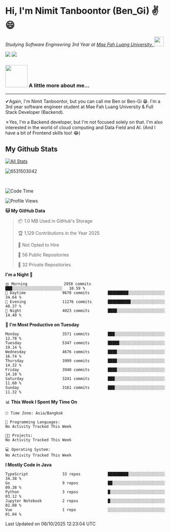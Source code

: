 # Hi, I'm Nimit Tanboontor (Ben_Gi) ✌😄
<p><em>Studying Software Engineering 3rd Year at <a href="https://en.mfu.ac.th/home.html"> Mae Fah Luang University.
</a><img src="https://media.giphy.com/media/WUlplcMpOCEmTGBtBW/giphy.gif" width="30"> </em></p>


[![](https://img.shields.io/badge/linkedin-%230077B5.svg?style=for-the-badge&logo=linkedin)]([https://www.linkedin.com/in/thanaphoom-babparn/](https://www.linkedin.com/in/nimit-tanbooutor-798139246/))
[![](https://img.shields.io/badge/Medium-12100E?style=for-the-badge&logo=medium&logoColor=white)](https://medium.com/@nimittanbooutor)

### <img src="https://media.giphy.com/media/VgCDAzcKvsR6OM0uWg/giphy.gif" width="70"> A little more about me...  

<hr> <!-- Horizontal line -->

&#10004;Again, I'm Nimit Tanboontor, but you can call me Ben or Ben-Gi 😁. I'm a 3rd year software engineer student at Mae Fah Luang University & Full Stack Developer (Backend).

&#10007;Yes, I'm a Backend developer, but I'm not focused solely on that. I'm also interested in the world of cloud computing and Data Field and AI. (And I have a bit of Frontend skills too! 😂)


## My Github Stats

[![All Stats](https://github-readme-stats.vercel.app/api?username=6531503042&show_icons=true&theme=algolia)](https://github.com/6531503042)

<p><img align="center" src="https://github-readme-streak-stats.herokuapp.com/?user=6531503042&" alt="6531503042" /></p>

<br />


<!--START_SECTION:waka-->
![Code Time](http://img.shields.io/badge/Code%20Time-525%20hrs%2038%20mins-blue)

![Profile Views](http://img.shields.io/badge/Profile%20Views-25-blue)

**🐱 My GitHub Data** 

> 📦 1.0 MB Used in GitHub's Storage 
 > 
> 🏆 1,129 Contributions in the Year 2025
 > 
> 🚫 Not Opted to Hire
 > 
> 📜 56 Public Repositories 
 > 
> 🔑 32 Private Repositories 
 > 
**I'm a Night 🦉** 

```text
🌞 Morning                2958 commits        ███░░░░░░░░░░░░░░░░░░░░░░   10.59 % 
🌆 Daytime                9678 commits        █████████░░░░░░░░░░░░░░░░   34.64 % 
🌃 Evening                11276 commits       ██████████░░░░░░░░░░░░░░░   40.37 % 
🌙 Night                  4023 commits        ████░░░░░░░░░░░░░░░░░░░░░   14.40 % 
```
📅 **I'm Most Productive on Tuesday** 

```text
Monday                   3571 commits        ███░░░░░░░░░░░░░░░░░░░░░░   12.78 % 
Tuesday                  5347 commits        █████░░░░░░░░░░░░░░░░░░░░   19.14 % 
Wednesday                4676 commits        ████░░░░░░░░░░░░░░░░░░░░░   16.74 % 
Thursday                 3999 commits        ████░░░░░░░░░░░░░░░░░░░░░   14.32 % 
Friday                   3940 commits        ████░░░░░░░░░░░░░░░░░░░░░   14.10 % 
Saturday                 3241 commits        ███░░░░░░░░░░░░░░░░░░░░░░   11.60 % 
Sunday                   3161 commits        ███░░░░░░░░░░░░░░░░░░░░░░   11.32 % 
```


📊 **This Week I Spent My Time On** 

```text
🕑︎ Time Zone: Asia/Bangkok

💬 Programming Languages: 
No Activity Tracked This Week

🐱‍💻 Projects: 
No Activity Tracked This Week

💻 Operating System: 
No Activity Tracked This Week
```

**I Mostly Code in Java** 

```text
TypeScript               33 repos            █████████░░░░░░░░░░░░░░░░   34.38 % 
Go                       9 repos             ██░░░░░░░░░░░░░░░░░░░░░░░   09.38 % 
Python                   3 repos             █░░░░░░░░░░░░░░░░░░░░░░░░   03.12 % 
Jupyter Notebook         2 repos             █░░░░░░░░░░░░░░░░░░░░░░░░   02.08 % 
Vue                      1 repo              ░░░░░░░░░░░░░░░░░░░░░░░░░   01.04 % 
```




 Last Updated on 06/10/2025 12:23:04 UTC
<!--END_SECTION:waka-->
